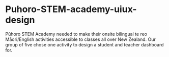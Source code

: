 # Puhoro-STEM-academy-uiux-design
Pūhoro STEM Academy needed to make their onsite bilingual te reo Māori/English activities accessible to classes all over New Zealand. Our group of five chose one activity to design a student and teacher dashboard for.
